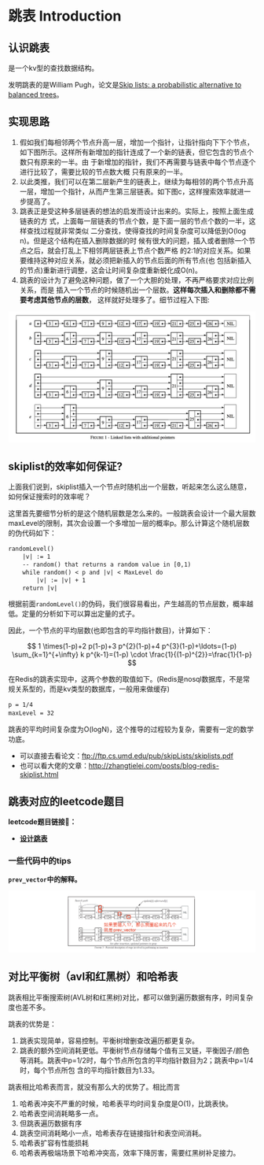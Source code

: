 # 跳表 Introduction

## 认识跳表

是一个kv型的查找数据结构。

发明跳表的是William Pugh，论文是[Skip lists: a probabilistic alternative to balanced trees](https://dl.acm.org/doi/abs/10.1145/78973.78977)。

## 实现思路

1. 假如我们每相邻两个节点升高一层，增加一个指针，让指针指向下下个节点，如下图所示。这样所有新增加的指针连成了一个新的链表，但它包含的节点个数只有原来的一半。由 于新增加的指针，我们不再需要与链表中每个节点逐个进行比较了，需要比较的节点数大概 只有原来的一半。
2. 以此类推，我们可以在第二层新产生的链表上，继续为每相邻的两个节点升高一层，增加一个指针，从而产生第三层链表。如下图c，这样搜索效率就进一步提高了。
3. 跳表正是受这种多层链表的想法的启发而设计出来的。实际上，按照上面生成链表的方 式，上面每一层链表的节点个数，是下面一层的节点个数的一半，这样查找过程就非常类似 二分查找，使得查找的时间复杂度可以降低到O(log n)。但是这个结构在插入删除数据的时 候有很大的问题，插入或者删除一个节点之后，就会打乱上下相邻两层链表上节点个数严格 的2:1的对应关系。如果要维持这种对应关系，就必须把新插入的节点后面的所有节点(也 包括新插入的节点)重新进行调整，这会让时间复杂度重新蜕化成O(n)。
4. 跳表的设计为了避免这种问题，做了一个大胆的处理，不再严格要求对应比例关系，而是 插入一个节点的时候随机出一个层数。**这样每次插入和删除都不需要考虑其他节点的层数**， 这样就好处理多了。细节过程入下图:

![](./assets/4.png)

## skiplist的效率如何保证?

上面我们说到，skiplist插入一个节点时随机出一个层数，听起来怎么这么随意，如何保证搜索时的效率呢？

这里首先要细节分析的是这个随机层数是怎么来的。一般跳表会设计一个最大层数maxLevel的限制，其次会设置一个多增加一层的概率p。那么计算这个随机层数的伪代码如下：

```
randomLevel()
	|v| := 1
	-- random() that returns a random value in [0,1)
	while random() < p and |v| < MaxLevel do
		|v| := |v| + 1
	return |v|
```

根据前面`randomLevel()`的伪码，我们很容易看出，产生越高的节点层数，概率越低。定量的分析如下可以算出定量的式子。

因此，一个节点的平均层数(也即包含的平均指针数目)，计算如下：

$$
1 \times(1-p)+2 p(1-p)+3 p^{2}(1-p)+4 p^{3}(1-p)+\ldots=(1-p) \sum_{k=1}^{+\infty} k p^{k-1}=(1-p) \cdot \frac{1}{(1-p)^{2}}=\frac{1}{1-p}
$$

在Redis的跳表实现中，这两个参数的取值如下。(Redis是nosql数据库，不是常规关系型的，而是kv类型的数据库，一般用来做缓存)

```bash
p = 1/4
maxLevel = 32
```

跳表的平均时间复杂度为O(logN)，这个推导的过程较为复杂，需要有一定的数学功底。

- 可以直接去看论文：ftp://ftp.cs.umd.edu/pub/skipLists/skiplists.pdf
- 也可以看大佬的文章：http://zhangtielei.com/posts/blog-redis-skiplist.html

## 跳表对应的leetcode题目

**leetcode题目链接🔗：**

- **[设计跳表](https://leetcode.cn/problems/design-skiplist/description/)**

### 一些代码中的tips

**`prev_vector`中的解释。**

![](./assets/3.png)

## 对比平衡树（avl和红黑树）和哈希表

跳表相比平衡搜索树(AVL树和红黑树)对比，都可以做到遍历数据有序，时间复杂度也差不多。

跳表的优势是：

1. 跳表实现简单，容易控制。平衡树增删查改遍历都更复杂。
2. 跳表的额外空间消耗更低。平衡树节点存储每个值有三叉链，平衡因子/颜色等消耗。跳表中p=1/2时，每个节点所包含的平均指针数目为2；跳表中p=1/4时，每个节点所包 含的平均指针数目为1.33。

跳表相比哈希表而言，就没有那么大的优势了。相比而言

1. 哈希表冲突不严重的时候，哈希表平均时间复杂度是O(1)，比跳表快。
2. 哈希表空间消耗略多一点。
3. 但跳表遍历数据有序
4. 跳表空间消耗略小一点，哈希表存在链接指针和表空间消耗。
5. 哈希表扩容有性能损耗
6. 哈希表再极端场景下哈希冲突高，效率下降厉害，需要红黑树补足接力。